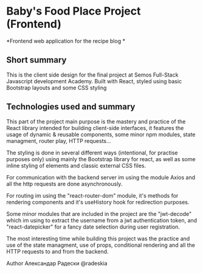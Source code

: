 # Baby's Food Place Project (Frontend)

*Frontend web application for the recipe blog *


## Short summary

This is the client side design for the final project at Semos Full-Stack Javascript development Academy. Built with React, styled using basic Bootstrap layouts and some CSS styling



## Technologies used and summary

This part of the project main purpose is the mastery and practice of the React library intended for building client-side interfaces, it features the usage of dynamic & reusable components, some minor npm modules, state managment, router play,  HTTP requests...

The styling is done in several different ways (intentional, for practise purposes only) using mainly the Bootstrap library for react, as well as some inline styling of elements and classic external CSS files.

For communication with the backend server im using the module Axios and all the http requests are done asynchronously.

For routing im using the "react-router-dom" module, it's methods for rendering components and it's useHistory hook for redirection purposes.

Some minor modules that are included in the project are the "jwt-decode" which im using to extract the username from a jwt authentication token, and "react-datepicker" for a fancy date selection during user registration.

The most interesting time while building this project was the practice and use of the state managment, use of props, conditional rendering and all the HTTP requests to and from the backend.

Author Александар Радески @radeskia
